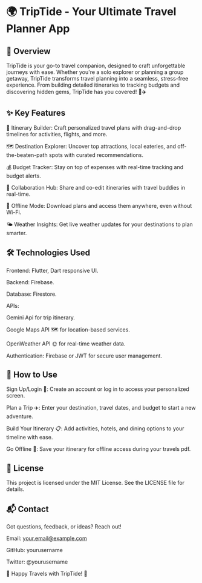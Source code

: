 # 🌍 TripTide - Your Ultimate Travel Planner App



## 🚀 Overview

TripTide is your go-to travel companion, designed to craft unforgettable journeys with ease. Whether you're a solo explorer or planning a group getaway, TripTide transforms travel planning into a seamless, stress-free experience. From building detailed itineraries to tracking budgets and discovering hidden gems, TripTide has you covered! 🌴✈️



## ✨ Key Features





📅 Itinerary Builder: Craft personalized travel plans with drag-and-drop timelines for activities, flights, and more.



🗺️ Destination Explorer: Uncover top attractions, local eateries, and off-the-beaten-path spots with curated recommendations.



💰 Budget Tracker: Stay on top of expenses with real-time tracking and budget alerts.



🤝 Collaboration Hub: Share and co-edit itineraries with travel buddies in real-time.



📴 Offline Mode: Download plans and access them anywhere, even without Wi-Fi.



🌤️ Weather Insights: Get live weather updates for your destinations to plan smarter.



## 🛠️ Technologies Used





Frontend: Flutter, Dart responsive UI.



Backend: Firebase.



Database: Firestore.



APIs:




Gemini Api for trip itinerary.



Google Maps API 🗺️ for location-based services.



OpenWeather API 🌞 for real-time weather data.



Authentication: Firebase or JWT for secure user management.



## 📱 How to Use





Sign Up/Login 🔑: Create an account or log in to access your personalized screen.



Plan a Trip ✈️: Enter your destination, travel dates, and budget to start a new adventure.



Build Your Itinerary 📋: Add activities, hotels, and dining options to your timeline with ease.



Go Offline 📴: Save your itinerary for offline access during your travels pdf.



## 📜 License

This project is licensed under the MIT License. See the LICENSE file for details.



## 📬 Contact

Got questions, feedback, or ideas? Reach out!





Email: your.email@example.com



GitHub: yourusername



Twitter: @yourusername



🌟 Happy Travels with TripTide! 🌟
